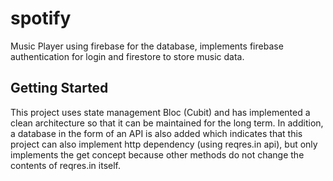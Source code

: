 # spotify

Music Player using firebase for the database, implements firebase authentication for login and firestore to store music data. 

## Getting Started

This project uses state management Bloc (Cubit) and has implemented a clean architecture so that it can be maintained for the long term. In addition, a database in the form of an API is also added which indicates that this project can also implement http dependency (using reqres.in api), but only implements the get concept because other methods do not change the contents of reqres.in itself.
